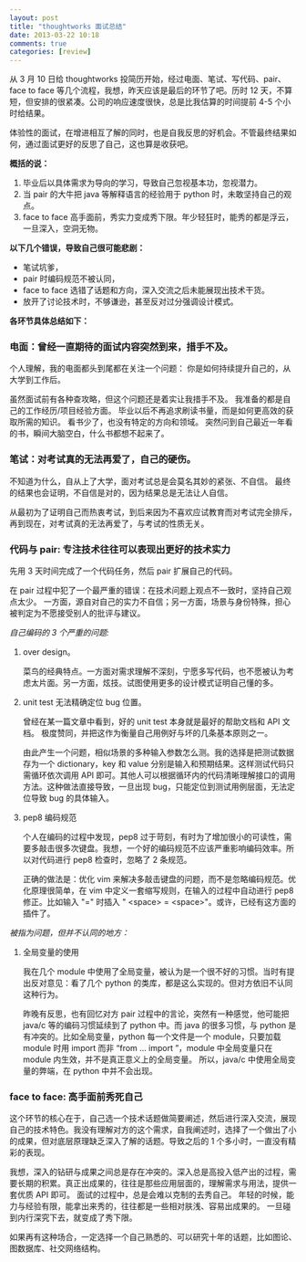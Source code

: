 ```yaml
---
layout: post
title: "thoughtworks 面试总结"
date: 2013-03-22 10:18
comments: true
categories: [review]
---
```


从 3 月 10 日给 thoughtworks 投简历开始，经过电面、笔试、写代码、pair、face to face 等几个流程，我想，昨天应该是最后的环节了吧。历时 12 天，不算短，但安排的很紧凑。公司的响应速度很快，总是比我估算的时间提前 4-5 个小时给结果。

体验性的面试，在增进相互了解的同时，也是自我反思的好机会。不管最终结果如何，通过面试更好的反思了自己，这也算是收获吧。

<!--more-->

**概括的说：**

1. 毕业后以具体需求为导向的学习，导致自己忽视基本功，忽视潜力。
2. 当 pair 的大牛把 java 等解释语言的经验用于 python 时，未敢坚持自己的观点。
3. face to face 高手面前，秀实力变成秀下限。年少轻狂时，能秀的都是浮云，一旦深入，空洞无物。

**以下几个错误，导致自己很可能悲剧：**

- 笔试坑爹，
- pair 时编码规范不被认同，
- face to face 选错了话题和方向，深入交流之后未能展现出技术干货。
- 放开了讨论技术时，不够谦逊，甚至反对过分强调设计模式。

**各环节具体总结如下：**

### 电面：曾经一直期待的面试内容突然到来，措手不及。

个人理解，我的电面都头到尾都在关注一个问题：
你是如何持续提升自己的，从大学到工作后。

虽然面试前有各种查攻略，但这个问题还是着实让我措手不及。
我准备的都是自己的工作经历/项目经验方面。
毕业以后不再追求刷读书量，而是如何更高效的获取所需的知识。
看书少了，也没有特定的方向和领域。
突然问到自己最近一年看的书，瞬间大脑空白，什么书都想不起来了。

### 笔试：对考试真的无法再爱了，自己的硬伤。

不知道为什么，自从上了大学，面对考试总是会莫名其妙的紧张、不自信。
最终的结果也会证明，不自信是对的，因为结果总是无法让人自信。

从最初为了证明自己而热衷考试，到后来因为不喜欢应试教育而对考试完全排斥，
再到现在，对考试真的无法再爱了，与考试的性质无关。

<!--高中的时候，老师就曾劝戒我：考高分也是一种能力，分高虽不代表他知识掌握的比你好，但如何用有限的知识在考试中获得更高的分数，这本身也是一种重要的能力。-->

### 代码与 pair: 专注技术往往可以表现出更好的技术实力

先用 3 天时间完成了一个代码任务，然后 pair 扩展自己的代码。

在 pair 过程中犯了一个最严重的错误：在技术问题上观点不一致时，坚持自己观点太少。
一方面，源自对自己的实力不自信；另一方面，场景与身份特殊，担心被判定为不愿接受别人的批评与建议。

_自己编码的 3 个严重的问题:_

1. over design。

    菜鸟的经典特点。一方面对需求理解不深刻，宁愿多写代码，也不愿被认为考虑太片面。另一方面，炫技。试图使用更多的设计模式证明自己懂的多。

2. unit test 无法精确定位 bug 位置。

    曾经在某一篇文章中看到，好的 unit test 本身就是最好的帮助文档和 API 文档。
极度赞同，并把这作为衡量自己用例好与坏的几条基本原则之一。

    由此产生一个问题，相似场景的多种输入参数怎么测。我的选择是把测试数据存为一个 dictionary，key 和 value 分别是输入和预期结果。这样测试代码只需循环依次调用 API 即可。其他人可以根据循环内的代码清晰理解接口的调用方法。这种做法直接导致，一旦出现 bug，只能定位到测试用例层面，无法定位导致 bug 的具体输入。

3. pep8 编码规范

    个人在编码的过程中发现，pep8 过于苛刻，有时为了增加很小的可读性，需要多敲击很多次键盘。我想，一个好的编码规范不应该严重影响编码效率。所以对代码进行 pep8 检查时，忽略了 2 条规范。

    正确的做法是：优化 vim 来解决多敲击键盘的问题，而不是忽略编码规范。优化原理很简单，在 vim 中定义一套缩写规则，在输入的过程中自动进行 pep8 修正。比如输入 "=" 时插入 " \<space\> = \<space\>"。或许，已经有这方面的插件了。

_被指为问题，但并不认同的地方：_

1. 全局变量的使用

    我在几个 module 中使用了全局变量，被认为是一个很不好的习惯。当时有提出反对意见：看了几个 python 的类库，都是这么实现的。但对方依旧不认同这种行为。

    昨晚有反思，也有回忆对方 pair 过程中的言论，突然有一种感觉，他可能把 java/c 等的编码习惯延续到了 python 中。而 java 的很多习惯，与 python 是有冲突的。比如全局变量，python 每一个文件是一个 module，只要加载 module 时用 import 而非 “from ... import ”，module 中全局变量只在 module 内生效，并不是真正意义上的全局变量。
所以，java/c 中使用全局变量的弊端，在 python 中并不会出现。

### face to face: 高手面前秀死自己

这个环节的核心在于，自己选一个技术话题做简要阐述，然后进行深入交流，展现自己的技术特色。我没有理解对方的这个需求，自我阐述时，选择了一个做出了小的成果，但对底层原理缺乏深入了解的话题。导致之后的 1 个多小时，一直没有精彩的表现。

我想，深入的钻研与成果之间总是存在冲突的。深入总是高投入低产出的过程，需要长期的积累。真正出成果的，往往是那些应用层面的，理解需求与用法，提供一套优质 API 即可。
面试的过程中，总是会难以克制的去秀自己。
年轻的时候，能力与经验有限，能拿出来秀的，往往都是一些相对肤浅、容易出成果的。
一旦碰到内行深究下去，就变成了秀下限。

如果再有这种场合，一定选择一个自己熟悉的、可以研究十年的话题，比如图论、图数据库、社交网络结构。
